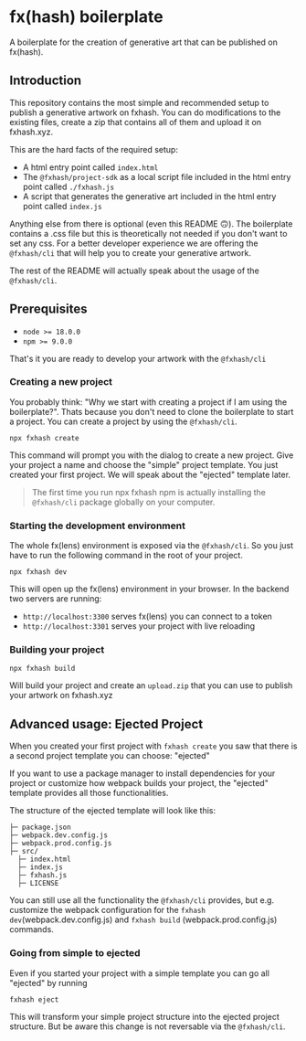 # fx(hash) boilerplate

A boilerplate for the creation of generative art that can be published on fx(hash).

## Introduction

This repository contains the most simple and recommended setup to publish a generative artwork on fxhash. You can do modifications to the existing files, create a zip that contains all of them and upload it on fxhash.xyz.

This are the hard facts of the required setup:
- A html entry point called `index.html`
- The `@fxhash/project-sdk` as a local script file included in the html entry point called `./fxhash.js`
- A script that generates the generative art included in the html entry point called `index.js`

Anything else from there is optional (even this README 🙃). The boilerplate contains a .css file but this is theoretically not needed if you don't want to set any css.
For a better developer experience we are offering the `@fxhash/cli` that will help you to create your generative artwork. 

The rest of the README will actually speak about the usage of the `@fxhash/cli`. 

## Prerequisites

- `node >= 18.0.0`
- `npm >= 9.0.0`

That's it you are ready to develop your artwork with the `@fxhash/cli`

### Creating a new project

You probably think: "Why we start with creating a project if I am using the boilerplate?". Thats because you don't need to clone the boilerplate to start a project. You can create a project by using the `@fxhash/cli`. 

```
npx fxhash create
```

This command will prompt you with the dialog to create a new project. Give your project a name and choose the "simple" project template. You just created your first project. We will speak about the "ejected" template later.

> The first time you run npx fxhash <command> npm is actually installing the `@fxhash/cli` package globally on your computer.

### Starting the development environment

The whole fx(lens) environment is exposed via the `@fxhash/cli`. So you just have to run the following command in the root of your project.

```
npx fxhash dev
```

This will open up the fx(lens) environment in your browser. In the backend two servers are running: 
- `http://localhost:3300` serves fx(lens) you can connect to a token
- `http://localhost:3301` serves your project with live reloading

### Building your project

```
npx fxhash build
```

Will build your project and create an `upload.zip` that you can use to publish your artwork on fxhash.xyz

## Advanced usage: Ejected Project

When you created your first project with `fxhash create` you saw that there is a second project template you can choose: "ejected"

If you want to use a package manager to install dependencies for your project or customize how webpack builds your project, the "ejected" template provides all those functionalities. 

The structure of the ejected template will look like this:
```
├─ package.json
├─ webpack.dev.config.js
├─ webpack.prod.config.js
├─ src/
  ├─ index.html
  ├─ index.js
  ├─ fxhash.js
  ├─ LICENSE
```

You can still use all the functionality the `@fxhash/cli` provides, but e.g. customize the webpack configuration for the `fxhash dev`(webpack.dev.config.js) and `fxhash build` (webpack.prod.config.js) commands.

### Going from simple to ejected

Even if you started your project with a simple template you can go all "ejected" by running

```
fxhash eject
```

This will transform your simple project structure into the ejected project structure. But be aware this change is not reversable via the `@fxhash/cli`.


